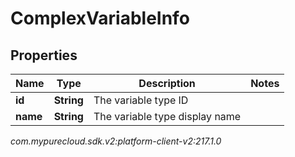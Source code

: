 # ComplexVariableInfo


## Properties

| Name | Type | Description | Notes |
| ------------ | ------------- | ------------- | ------------- |
| **id** | **String** | The variable type ID |  |
| **name** | **String** | The variable type display name |  |




_com.mypurecloud.sdk.v2:platform-client-v2:217.1.0_
